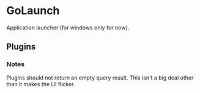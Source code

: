 GoLaunch
========

Application launcher (for windows only for now).

## Plugins

### Notes

Plugins should not return an empty query result. This isn't a big deal other than it makes the UI flicker.
